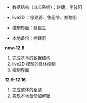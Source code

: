 - 数据结构（成长系统）：赵捷、李骏阳

- live2D ：徐建奇、鲁绍节、郑黎阳

- 控制界面：蔡嘉生

- 本地备份：徐建奇

**now-12.8** 
1. 完成基本的数据结构
2. live2D 模型的具体控制
3. 控制界面

**12.9-12.16**
1. 完成整体的组装
2. 实现本地备份加解密